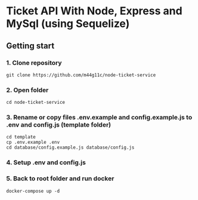 # Ticket API With Node, Express and MySql (using Sequelize)

## Getting start

### 1. Clone repository
```shell script
git clone https://github.com/m44g11c/node-ticket-service
```
### 2. Open folder
```shell script
cd node-ticket-service
```
### 3. Rename or copy files .env.example and config.example.js to .env and config.js (template folder)
```shell script
cd template
cp .env.example .env
cd database/config.example.js database/config.js
```
### 4. Setup .env and config.js
### 5. Back to root folder and run docker
```shell script
docker-compose up -d
```



